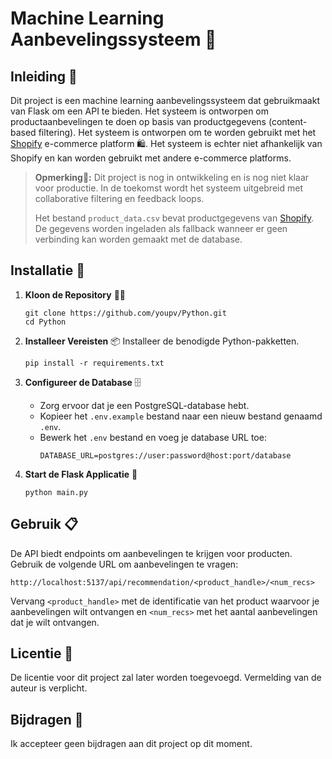 # Machine Learning Aanbevelingssysteem 🧠

## Inleiding 🚀
Dit project is een machine learning aanbevelingssysteem dat gebruikmaakt van Flask om een API te bieden. Het systeem is ontworpen om productaanbevelingen te doen op basis van productgegevens (content-based filtering).
Het systeem is ontworpen om te worden gebruikt met het [Shopify](https://www.shopify.com/) e-commerce platform 🛍️. Het systeem is echter niet afhankelijk van Shopify en kan worden gebruikt met andere e-commerce platforms.

> **Opmerking📝:** Dit project is nog in ontwikkeling en is nog niet klaar voor productie. In de toekomst wordt het systeem uitgebreid met collaborative filtering en feedback loops.
>
> Het bestand `product_data.csv` bevat productgegevens van [Shopify](https://www.shopify.com/). De gegevens worden ingeladen als fallback wanneer er geen verbinding kan worden gemaakt met de database.

## Installatie 💾

1. **Kloon de Repository** 👨‍💻
   ```
   git clone https://github.com/youpv/Python.git
   cd Python
   ```

2. **Installeer Vereisten** 📦
   Installeer de benodigde Python-pakketten.
   ```
   pip install -r requirements.txt
   ```

3. **Configureer de Database** 🗄️
   - Zorg ervoor dat je een PostgreSQL-database hebt.
   - Kopieer het `.env.example` bestand naar een nieuw bestand genaamd `.env`.
   - Bewerk het `.env` bestand en voeg je database URL toe:
     ```
     DATABASE_URL=postgres://user:password@host:port/database
     ```

4. **Start de Flask Applicatie** 🌟
   ```
   python main.py
   ```

## Gebruik 📋
De API biedt endpoints om aanbevelingen te krijgen voor producten. Gebruik de volgende URL om aanbevelingen te vragen:
```
http://localhost:5137/api/recommendation/<product_handle>/<num_recs>
```
Vervang `<product_handle>` met de identificatie van het product waarvoor je aanbevelingen wilt ontvangen en `<num_recs>` met het aantal aanbevelingen dat je wilt ontvangen.

## Licentie 📜
De licentie voor dit project zal later worden toegevoegd. Vermelding van de auteur is verplicht.

## Bijdragen 👥
Ik accepteer geen bijdragen aan dit project op dit moment. 